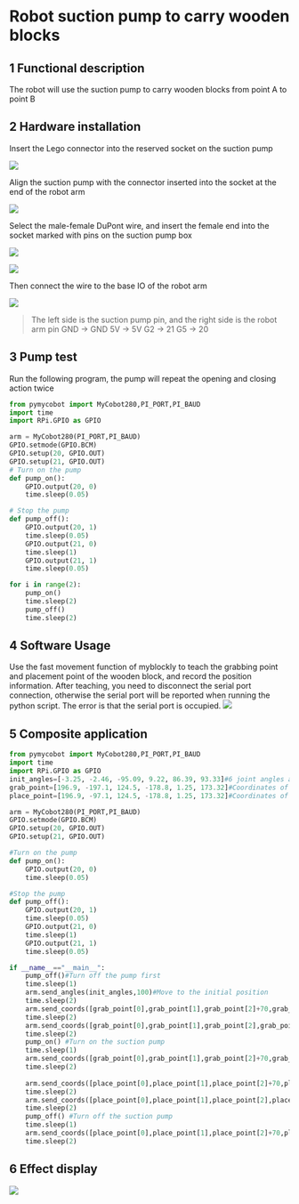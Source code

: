 # Robot suction pump to carry wooden blocks

## 1 Functional description
The robot will use the suction pump to carry wooden blocks from point A to point B

## 2 Hardware installation
Insert the Lego connector into the reserved socket on the suction pump

![](./img/p0.jpg)

Align the suction pump with the connector inserted into the socket at the end of the robot arm

![](./img/p1.jpg)

Select the male-female DuPont wire, and insert the female end into the socket marked with pins on the suction pump box

![](./img/p2.jpg)

![](./img/p3.jpg)

Then connect the wire to the base IO of the robot arm

![](./img/PI.jpg)
> The left side is the suction pump pin, and the right side is the robot arm pin
> GND -> GND
> 5V -> 5V
> G2 -> 21
> G5 -> 20

## 3 Pump test
Run the following program, the pump will repeat the opening and closing action twice
```python
from pymycobot import MyCobot280,PI_PORT,PI_BAUD
import time
import RPi.GPIO as GPIO

arm = MyCobot280(PI_PORT,PI_BAUD)
GPIO.setmode(GPIO.BCM)
GPIO.setup(20, GPIO.OUT)
GPIO.setup(21, GPIO.OUT)
# Turn on the pump
def pump_on():
    GPIO.output(20, 0)
    time.sleep(0.05)

# Stop the pump
def pump_off():
    GPIO.output(20, 1)
    time.sleep(0.05)
    GPIO.output(21, 0)
    time.sleep(1)
    GPIO.output(21, 1)
    time.sleep(0.05)

for i in range(2):
    pump_on()
    time.sleep(2)
    pump_off()
    time.sleep(2)
```

## 4 Software Usage
Use the fast movement function of myblockly to teach the grabbing point and placement point of the wooden block, and record the position information. After teaching, you need to disconnect the serial port connection, otherwise the serial port will be reported when running the python script. The error is that the serial port is occupied.
![](./img/blockly.png)

## 5 Composite application
```python
from pymycobot import MyCobot280,PI_PORT,PI_BAUD
import time
import RPi.GPIO as GPIO
init_angles=[-3.25, -2.46, -95.09, 9.22, 86.39, 93.33]#6 joint angles at the initial position
grab_point=[196.9, -197.1, 124.5, -178.8, 1.25, 173.32]#Coordinates of the grab point
place_point=[196.9, -97.1, 124.5, -178.8, 1.25, 173.32]#Coordinates of the placement point

arm = MyCobot280(PI_PORT,PI_BAUD)
GPIO.setmode(GPIO.BCM)
GPIO.setup(20, GPIO.OUT)
GPIO.setup(21, GPIO.OUT)

#Turn on the pump
def pump_on():
    GPIO.output(20, 0)
    time.sleep(0.05)

#Stop the pump
def pump_off():
    GPIO.output(20, 1)
    time.sleep(0.05)
    GPIO.output(21, 0)
    time.sleep(1)
    GPIO.output(21, 1)
    time.sleep(0.05)

if __name__=="__main__":
    pump_off()#Turn off the pump first
    time.sleep(1)
    arm.send_angles(init_angles,100)#Move to the initial position
    time.sleep(2)
    arm.send_coords([grab_point[0],grab_point[1],grab_point[2]+70,grab_point[3],grab_point[4],grab_point[5]],100,1)#Move to 70mm above the grab point
    time.sleep(2)
    arm.send_coords([grab_point[0],grab_point[1],grab_point[2],grab_point[3],grab_point[4],grab_point[5]],100,1)#Move to the grab point
    time.sleep(2)
    pump_on() #Turn on the suction pump
    time.sleep(1)
    arm.send_coords([grab_point[0],grab_point[1],grab_point[2]+70,grab_point[3],grab_point[4],grab_point[5]],100,1)#Move to 70mm above the grab point
    time.sleep(2)
    
    arm.send_coords([place_point[0],place_point[1],place_point[2]+70,place_point[3],place_point[4],place_point[5]],100,1)#Move to 70mm above the placement point
    time.sleep(2)
    arm.send_coords([place_point[0],place_point[1],place_point[2],place_point[3],place_point[4],place_point[5]],100,1)#Move to the placement point
    time.sleep(2)
    pump_off() #Turn off the suction pump
    time.sleep(1)
    arm.send_coords([place_point[0],place_point[1],place_point[2]+70,place_point[3],place_point[4],place_point[5]],100,1)#Move to 70mm above the placement point
    time.sleep(2)

```
## 6 Effect display
![](./img/video_pump.gif)
